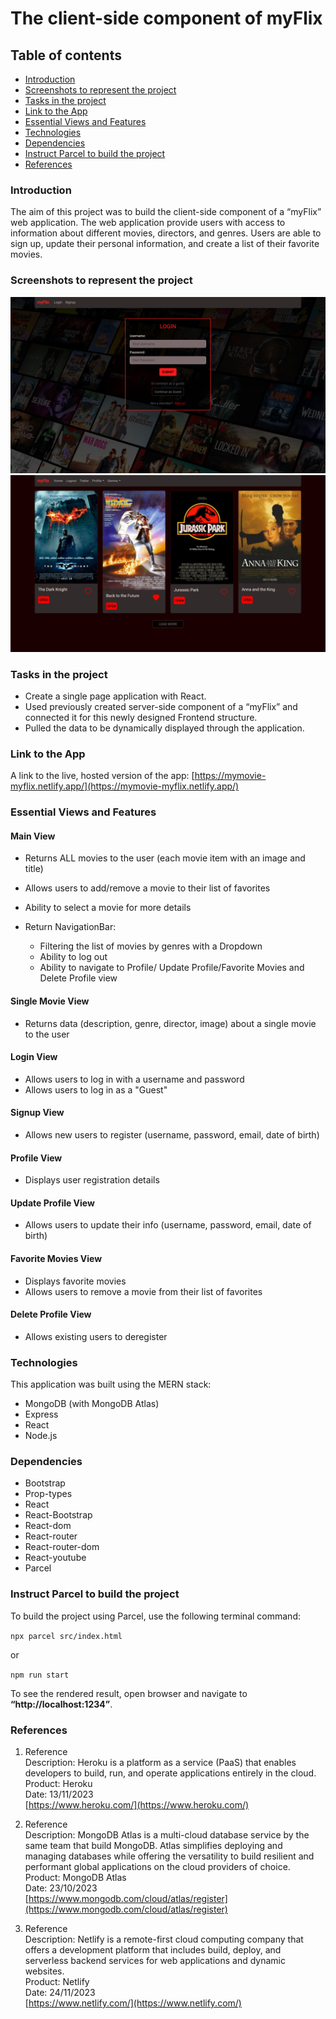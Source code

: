 # The client-side component of myFlix

## Table of contents

-   [Introduction](#introduction)
-   [Screenshots to represent the project](#screenshots-to-represent-the-project)
-   [Tasks in the project](#tasks-in-the-project)
-   [Link to the App](#link-to-the-app)
-   [Essential Views and Features](#essential-views-and-features)
-   [Technologies](#technologies)
-   [Dependencies](#dependencies)
-   [Instruct Parcel to build the project](#instruct-parcel-to-build-the-project)
-   [References](#references)

### Introduction

The aim of this project was to build the client-side component of a “myFlix” web application. The web application provide users with access to information about different movies, directors, and genres. Users are able to sign up, update their personal information, and create a list of their favorite movies.

### Screenshots to represent the project

![screenshot of the project](./img/myFlixPresentation_1.png)
![screenshot of the project](./img/myFlixPresentation_2.png)

### Tasks in the project

-   Create a single page application with React.
-   Used previously created server-side component of a “myFlix” and connected it for this newly designed Frontend structure.
-   Pulled the data to be dynamically displayed through the application.

### Link to the App

A link to the live, hosted version of the app: [https://mymovie-myflix.netlify.app/](https://mymovie-myflix.netlify.app/)

### Essential Views and Features

#### Main View

-   Returns ALL movies to the user (each movie item with an image and title)
-   Allows users to add/remove a movie to their list of favorites
-   Ability to select a movie for more details
-   Return NavigationBar:

    -   Filtering the list of movies by genres with a Dropdown
    -   Ability to log out
    -   Ability to navigate to Profile/ Update Profile/Favorite Movies and Delete Profile view

#### Single Movie View

-   Returns data (description, genre, director, image) about a single movie to the user

#### Login View

-   Allows users to log in with a username and password
-   Allows users to log in as a "Guest"

#### Signup View

-   Allows new users to register (username, password, email, date of birth)

#### Profile View

-   Displays user registration details

#### Update Profile View

-   Allows users to update their info (username, password, email, date of birth)

#### Favorite Movies View

-   Displays favorite movies
-   Allows users to remove a movie from their list of favorites

#### Delete Profile View

-   Allows existing users to deregister

### Technologies

This application was built using the MERN stack:

-   MongoDB (with MongoDB Atlas)
-   Express
-   React
-   Node.js

### Dependencies

-   Bootstrap
-   Prop-types
-   React
-   React-Bootstrap
-   React-dom
-   React-router
-   React-router-dom
-   React-youtube
-   Parcel

### Instruct Parcel to build the project

To build the project using Parcel, use the following terminal command:

`npx parcel src/index.html`

or

`npm run start`

To see the rendered result, open browser and navigate to **“http://localhost:1234”**.

### References

1.  Reference  
    Description: Heroku is a platform as a service (PaaS) that enables developers to build, run, and operate applications entirely in the cloud.  
    Product: Heroku  
    Date: 13/11/2023  
    [https://www.heroku.com/](https://www.heroku.com/)

2.  Reference  
    Description: MongoDB Atlas is a multi-cloud database service by the same team that build MongoDB. Atlas simplifies deploying and managing databases while offering the versatility to build resilient and performant global applications on the cloud providers of choice.  
    Product: MongoDB Atlas  
    Date: 23/10/2023  
    [https://www.mongodb.com/cloud/atlas/register](https://www.mongodb.com/cloud/atlas/register)

3.  Reference  
    Description: Netlify is a remote-first cloud computing company that offers a development platform that includes build, deploy, and serverless backend services for web applications and dynamic websites.  
    Product: Netlify  
    Date: 24/11/2023  
    [https://www.netlify.com/](https://www.netlify.com/)
